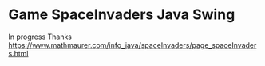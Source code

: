# Game SpaceInvaders Java Swing
In progress
Thanks https://www.mathmaurer.com/info_java/spaceInvaders/page_spaceInvaders.html
